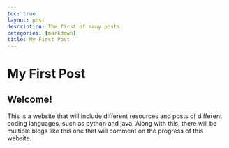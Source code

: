 ```yaml
---
toc: true
layout: post
description: The first of many posts.
categories: [markdown]
title: My First Post
---
```

# My First Post

## Welcome!

This is a website that will include different resources and posts of different coding languages, such as python and java. Along with this, there will be multiple blogs like this one that will comment on the progress of this website.